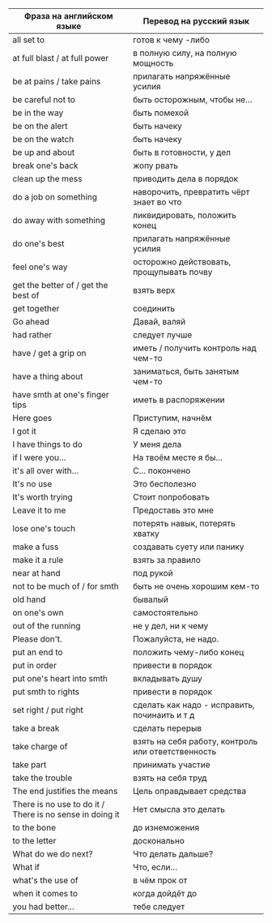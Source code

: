 | Фраза на английском языке | Перевод на русский язык |
| --- | --- |
| all set to | готов к чему -либо |
| at full blast / at full power | в полную силу, на полную мощность |
| be at pains / take pains | прилагать напряжённые усилия |
| be careful not to | быть осторожным, чтобы не… |
| be in the way | быть помехой |
| be on the alert | быть начеку |
| be on the watch | быть начеку |
| be up and about | быть в готовности, у дел |
| break one's back | жопу рвать |
| clean up the mess | приводить дела в порядок |
| do a job on something | наворочить, превратить чёрт знает во что |
| do away with something | ликвидировать, положить конец |
| do one's best | прилагать напряжённые усилия |
| feel one's way | осторожно действовать, прощупывать почву |
| get the better of / get the best of | взять верх |
| get together | соединить |
| Go ahead | Давай, валяй |
| had rather | следует лучше |
| have / get a grip on | иметь / получить контроль над чем-то |
| have a thing about | заниматься, быть занятым чем-то |
| have smth at one's finger tips | иметь в распоряжении |
| Here goes | Приступим, начнём |
| I got it | Я сделаю это |
| I have things to do | У меня дела |
| if I were you… | На твоём месте я бы… |
| it's all over with… | С… покончено |
| It's no use | Это бесполезно |
| It's worth trying | Стоит попробовать |
| Leave it to me | Предоставь это мне |
| lose one's touch | потерять навык, потерять хватку |
| make a fuss | создавать суету или панику |
| make it a rule | взять за правило |
| near at hand | под рукой |
| not to be much of / for smth | быть не очень хорошим кем-то |
| old hand | бывалый |
| on one's own | самостоятельно |
| out of the running | не у дел, ни к чему |
| Please don't. | Пожалуйста, не надо. |
| put an end to | положить чему-либо конец |
| put in order | привести в порядок |
| put one's heart into smth | вкладывать душу |
| put smth to rights | привести в порядок |
| set right / put right | сделать как надо - исправить, починаить и т д |
| take a break | сделать перерыв |
| take charge of | взять на себя работу, контроль или ответственность |
| take part | принимать участие |
| take the trouble | взять на себя труд |
| The end justifies the means | Цель оправдывает средства |
| There is no use to do it / There is no sense in doing it | Нет смысла это делать |
| to the bone | до изнеможения |
| to the letter | досконально |
| What do we do next? | Что делать дальше? |
| What if | Что, если… |
| what's the use of | в чём прок от |
| when it comes to | когда дойдёт до |
| you had better… | тебе следует |